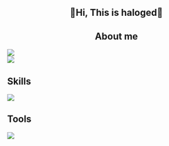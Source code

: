 <dev style="text-align: center;">
<h2>👋Hi, This is haloged👋</h2>
<h2>About me</h2>
<img src="https://github-readme-stats.vercel.app/api?username=haloged&theme=tokyonight&count_private=true&show_icons=true">
</br>
<img src="https://github-readme-stats.vercel.app/api/top-langs/?username=haloged&theme=tokyonight&layout=compact">
</dev>
<dev>
  <h2>Skills</h2>
  <img src="https://skillicons.dev/icons?i=html,js,css,python,c,cs,cpp,nodejs,vue,go,php,java">
</dev>
<dev>
  <h2>Tools</h2>
  <img src="https://skillicons.dev/icons?i=vscode,git,markdown,vercel,vim,visualstudio,github">
</dev>
